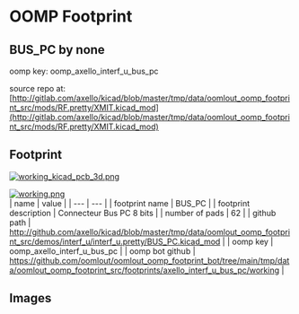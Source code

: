 # OOMP Footprint  
## BUS_PC  by none  
  
oomp key: oomp_axello_interf_u_bus_pc  
  
source repo at: [http://gitlab.com/axello/kicad/blob/master/tmp/data/oomlout_oomp_footprint_src/mods/RF.pretty/XMIT.kicad_mod](http://gitlab.com/axello/kicad/blob/master/tmp/data/oomlout_oomp_footprint_src/mods/RF.pretty/XMIT.kicad_mod)  
## Footprint  
  
[![working_kicad_pcb_3d.png](working_kicad_pcb_3d_600.png)](working_kicad_pcb_3d.png)  
  
[![working.png](working_600.png)](working.png)  
| name | value | 
| --- | --- | 
| footprint name | BUS_PC | 
| footprint description | Connecteur Bus PC 8 bits | 
| number of pads | 62 | 
| github path | http://github.com/axello/kicad/blob/master/tmp/data/oomlout_oomp_footprint_src/demos/interf_u/interf_u.pretty/BUS_PC.kicad_mod | 
| oomp key | oomp_axello_interf_u_bus_pc | 
| oomp bot github | https://github.com/oomlout/oomlout_oomp_footprint_bot/tree/main/tmp/data/oomlout_oomp_footprint_src/footprints/axello_interf_u_bus_pc/working | 
## Images  
